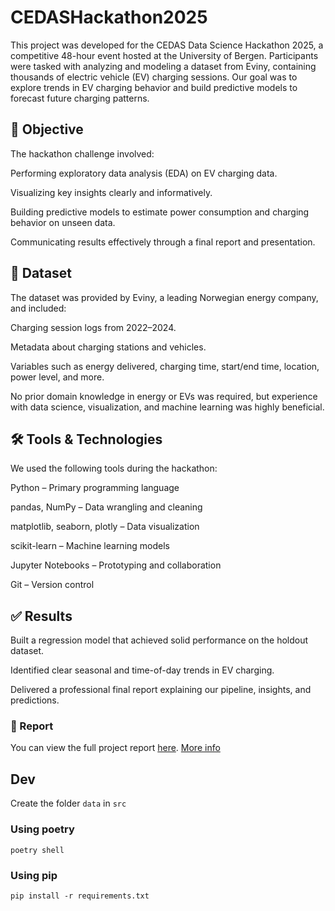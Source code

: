 # CEDASHackathon2025
This project was developed for the CEDAS Data Science Hackathon 2025, a competitive 48-hour event hosted at the University of Bergen. Participants were tasked with analyzing and modeling a dataset from Eviny, containing thousands of electric vehicle (EV) charging sessions. Our goal was to explore trends in EV charging behavior and build predictive models to forecast future charging patterns.

## 🧠 Objective

The hackathon challenge involved:

Performing exploratory data analysis (EDA) on EV charging data.

Visualizing key insights clearly and informatively.

Building predictive models to estimate power consumption and charging behavior on unseen data.

Communicating results effectively through a final report and presentation.

## 📂 Dataset

The dataset was provided by Eviny, a leading Norwegian energy company, and included:

Charging session logs from 2022–2024.

Metadata about charging stations and vehicles.

Variables such as energy delivered, charging time, start/end time, location, power level, and more.

No prior domain knowledge in energy or EVs was required, but experience with data science, visualization, and machine learning was highly beneficial.

## 🛠️ Tools & Technologies
We used the following tools during the hackathon:

Python – Primary programming language

pandas, NumPy – Data wrangling and cleaning

matplotlib, seaborn, plotly – Data visualization

scikit-learn – Machine learning models

Jupyter Notebooks – Prototyping and collaboration

Git – Version control

## ✅ Results
Built a regression model that achieved solid performance on the holdout dataset.

Identified clear seasonal and time-of-day trends in EV charging.

Delivered a professional final report explaining our pipeline, insights, and predictions.

### 📄 Report

You can view the full project report [here](src/report.pdf).
[More info](https://echo.uib.no/arrangement/cedas-data-science-hackathon-2025)

## Dev

Create the folder `data` in `src`

### Using poetry

`poetry shell`

### Using pip

`pip install -r requirements.txt`
